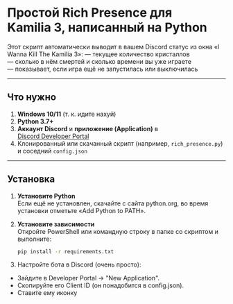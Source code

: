 Простой Rich Presence для Kamilia 3, написанный на Python
========================================================

Этот скрипт автоматически выводит в вашем Discord статус из окна «I Wanna Kill The Kamilia 3»:
— текущее количество кристаллов  
— сколько в нём смертей и сколько времени вы уже играете  
— показывает, если игра ещё не запустилась или выключилась  

---

## Что нужно

1. **Windows 10/11** (т. к. идите нахуй)  
2. **Python 3.7+**  
3. **Аккаунт Discord** и **приложение (Application)** в [Discord Developer Portal](https://discord.com/developers/applications)  
4. Клонированный или скачанный скрипт (например, `rich_presence.py`) и соседний `config.json`  

---

## Установка

1. **Установите Python**  
   Если ещё не установлен, скачайте с сайта python.org, во время установки отметьте «Add Python to PATH».

2. **Установите зависимости**  
   Откройте PowerShell или командную строку в папке со скриптом и выполните:
   ```bash
   pip install -r requirements.txt
   ```
3. Настройте бота в Discord (очень просто):
- Зайдите в Developer Portal → "New Application".
- Скопируйте его Client ID (он понадобится в config.json).
- Ставите ему иконку
